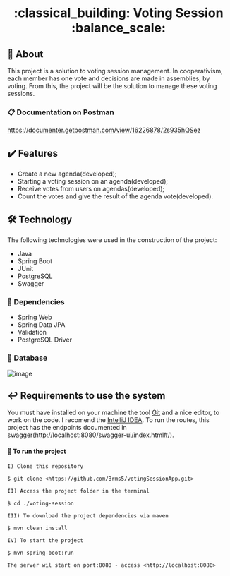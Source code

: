 <h1 align="center"> :classical_building: Voting Session :balance_scale:</h1>

## :notebook: About

This project is a solution to voting session management. In cooperativism, each member has one vote and decisions are made in assemblies, by voting. From this, the project will be the solution to manage these voting sessions.

### :clipboard: Documentation on Postman

https://documenter.getpostman.com/view/16226878/2s935hQSez

## :heavy_check_mark: Features

- Create a new agenda(developed);
- Starting a voting session on an agenda(developed);
- Receive votes from users on agendas(developed);
- Count the votes and give the result of the agenda vote(developed).

## :hammer_and_wrench: Technology

The following technologies were used in the construction of the project:

- Java
- Spring Boot
- JUnit
- PostgreSQL
- Swagger

### :scroll: Dependencies

- Spring Web
- Spring Data JPA
- Validation
- PostgreSQL Driver

### :floppy_disk: Database
          
![image](https://user-images.githubusercontent.com/83079569/214729544-874e9896-10ce-4587-969f-9b4aac349c1d.png)

## :leftwards_arrow_with_hook: Requirements to use the system

You must have installed on your machine the tool [Git](https://git-scm.com/) and a nice editor, to work on the code. I recomend the [IntelliJ IDEA](https://www.jetbrains.com/idea/).
To run the routes, this project has the endpoints documented in swagger(http://localhost:8080/swagger-ui/index.html#/).

#### :checkered_flag: To run the project

```
I) Clone this repository

$ git clone <https://github.com/Brms5/votingSessionApp.git>

II) Access the project folder in the terminal

$ cd ./voting-session

III) To download the project dependencies via maven

$ mvn clean install

IV) To start the project

$ mvn spring-boot:run

The server wil start on port:8080 - access <http://localhost:8080>
```
